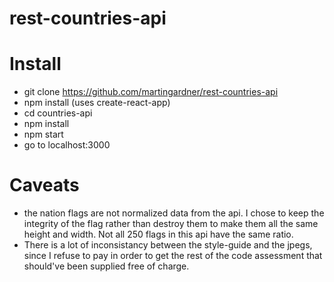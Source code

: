 # rest-countries-api

# Install

- git clone https://github.com/martingardner/rest-countries-api
- npm install (uses create-react-app)
- cd countries-api
- npm install
- npm start
- go to localhost:3000

# Caveats

- the nation flags are not normalized data from the api. I chose to keep the integrity of the flag rather than destroy them to make them all the same height and width. Not all 250 flags in this api have the same ratio.
- There is a lot of inconsistancy between the style-guide and the jpegs, since I refuse to pay in order to get the rest of the code assessment that should've been supplied free of charge.
